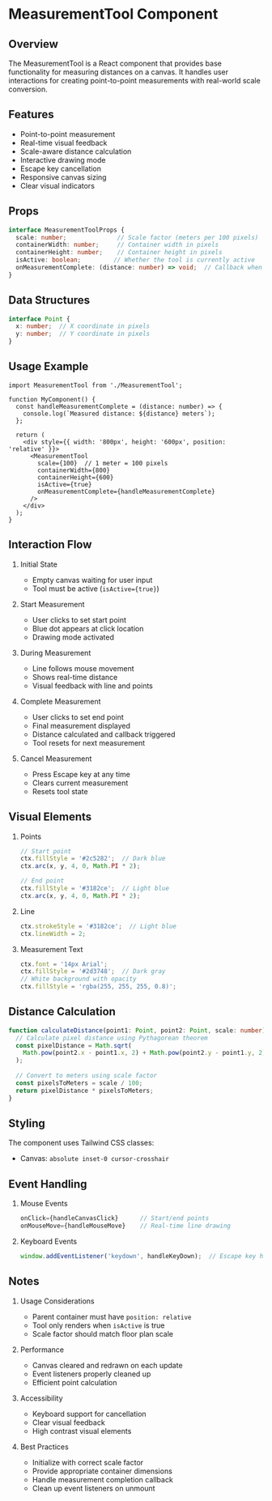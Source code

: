 # MeasurementTool Component

## Overview
The MeasurementTool is a React component that provides base functionality for measuring distances on a canvas. It handles user interactions for creating point-to-point measurements with real-world scale conversion.

## Features
- Point-to-point measurement
- Real-time visual feedback
- Scale-aware distance calculation
- Interactive drawing mode
- Escape key cancellation
- Responsive canvas sizing
- Clear visual indicators

## Props

```typescript
interface MeasurementToolProps {
  scale: number;              // Scale factor (meters per 100 pixels)
  containerWidth: number;     // Container width in pixels
  containerHeight: number;    // Container height in pixels
  isActive: boolean;         // Whether the tool is currently active
  onMeasurementComplete: (distance: number) => void;  // Callback when measurement is complete
}
```

## Data Structures

```typescript
interface Point {
  x: number;  // X coordinate in pixels
  y: number;  // Y coordinate in pixels
}
```

## Usage Example

```tsx
import MeasurementTool from './MeasurementTool';

function MyComponent() {
  const handleMeasurementComplete = (distance: number) => {
    console.log(`Measured distance: ${distance} meters`);
  };

  return (
    <div style={{ width: '800px', height: '600px', position: 'relative' }}>
      <MeasurementTool
        scale={100}  // 1 meter = 100 pixels
        containerWidth={800}
        containerHeight={600}
        isActive={true}
        onMeasurementComplete={handleMeasurementComplete}
      />
    </div>
  );
}
```

## Interaction Flow

1. Initial State
   - Empty canvas waiting for user input
   - Tool must be active (`isActive={true}`)

2. Start Measurement
   - User clicks to set start point
   - Blue dot appears at click location
   - Drawing mode activated

3. During Measurement
   - Line follows mouse movement
   - Shows real-time distance
   - Visual feedback with line and points

4. Complete Measurement
   - User clicks to set end point
   - Final measurement displayed
   - Distance calculated and callback triggered
   - Tool resets for next measurement

5. Cancel Measurement
   - Press Escape key at any time
   - Clears current measurement
   - Resets tool state

## Visual Elements

1. Points
   ```typescript
   // Start point
   ctx.fillStyle = '#2c5282';  // Dark blue
   ctx.arc(x, y, 4, 0, Math.PI * 2);

   // End point
   ctx.fillStyle = '#3182ce';  // Light blue
   ctx.arc(x, y, 4, 0, Math.PI * 2);
   ```

2. Line
   ```typescript
   ctx.strokeStyle = '#3182ce';  // Light blue
   ctx.lineWidth = 2;
   ```

3. Measurement Text
   ```typescript
   ctx.font = '14px Arial';
   ctx.fillStyle = '#2d3748';  // Dark gray
   // White background with opacity
   ctx.fillStyle = 'rgba(255, 255, 255, 0.8)';
   ```

## Distance Calculation

```typescript
function calculateDistance(point1: Point, point2: Point, scale: number): number {
  // Calculate pixel distance using Pythagorean theorem
  const pixelDistance = Math.sqrt(
    Math.pow(point2.x - point1.x, 2) + Math.pow(point2.y - point1.y, 2)
  );
  
  // Convert to meters using scale factor
  const pixelsToMeters = scale / 100;
  return pixelDistance * pixelsToMeters;
}
```

## Styling

The component uses Tailwind CSS classes:
- Canvas: `absolute inset-0 cursor-crosshair`

## Event Handling

1. Mouse Events
   ```typescript
   onClick={handleCanvasClick}      // Start/end points
   onMouseMove={handleMouseMove}    // Real-time line drawing
   ```

2. Keyboard Events
   ```typescript
   window.addEventListener('keydown', handleKeyDown);  // Escape key handling
   ```

## Notes

1. Usage Considerations
   - Parent container must have `position: relative`
   - Tool only renders when `isActive` is true
   - Scale factor should match floor plan scale

2. Performance
   - Canvas cleared and redrawn on each update
   - Event listeners properly cleaned up
   - Efficient point calculation

3. Accessibility
   - Keyboard support for cancellation
   - Clear visual feedback
   - High contrast visual elements

4. Best Practices
   - Initialize with correct scale factor
   - Provide appropriate container dimensions
   - Handle measurement completion callback
   - Clean up event listeners on unmount
